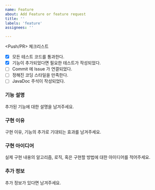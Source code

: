 ```yaml
---
name: Feature
about: Add Feature or feature request
title: ''
labels: 'feature'
assignees: ''

---
```


<Push/PR> 체크리스트

- [x]  모든 테스트 코드를 통과한다.
- [x]  기능이 추가되었다면 필요한 테스트가 작성되었다.
- [ ]  Commit 에 Issue 가 연결되었다.
- [ ]  정해진 코딩 스타일을 만족한다.
- [ ]  JavaDoc 주석이 작성되었다.

### 기능 설명
추가된 기능에 대한 설명을 남겨주세요.

### 구현 이유
구현 이유, 기능의 추가로 기대되는 효과를 남겨주세요.

### 구현 아이디어
실제 구현 내용의 알고리즘, 로직, 혹은 구현할 방법에 대한 아이디어를 적어주세요.

### 추가 정보
추가 정보가 있다면 남겨주세요.


